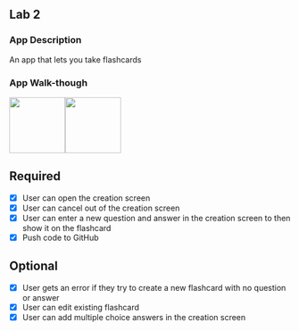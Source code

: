 ## Lab 2

### App Description
An app that lets you take flashcards

### App Walk-though
<img src=https://user-images.githubusercontent.com/32272045/47611714-c3a20880-da38-11e8-8b75-07ce68eadd0b.gif width=100/><img src=https://user-images.githubusercontent.com/32272045/47969501-45e48b00-e03e-11e8-94d5-eb3ac344175e.gif width=100>


## Required
- [x] User can open the creation screen
- [x] User can cancel out of the creation screen
- [x] User can enter a new question and answer in the creation screen to then show it on the flashcard
- [x] Push code to GitHub
## Optional
- [x] User gets an error if they try to create a new flashcard with no question or answer
- [x] User can edit existing flashcard
- [x] User can add multiple choice answers in the creation screen
